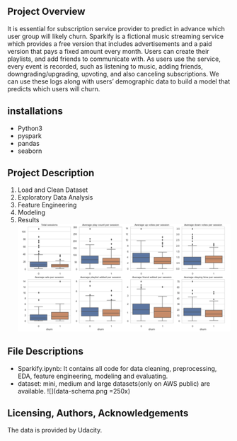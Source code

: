 ## Project Overview
It is essential for subscription service provider to predict in advance which user group will likely churn. 
Sparkify is a fictional music streaming service which provides a free version that includes advertisements and a paid version that pays a fixed amount every month. 
Users can create their playlists, and add friends to communicate with. 
As users use the service, every event is recorded, such as listening to music, adding friends, downgrading/upgrading, upvoting, and also canceling subscriptions. 
We can use these logs along with users’ demographic data to build a model that predicts which users will churn.

## installations
- Python3
- pyspark
- pandas
- seaborn
## Project Description
1. Load and Clean Dataset
2. Exploratory Data Analysis
3. Feature Engineering
4. Modeling
5. Results
![](eda.png) 

## File Descriptions
- Sparkify.ipynb: It contains all code for data cleaning, preprocessing, EDA, feature engineering, modeling and evaluating. 
- dataset: mini, medium and large datasets(only on AWS public) are available.
![](data-schema.png =250x)

## Licensing, Authors, Acknowledgements
The data is provided by Udacity.
